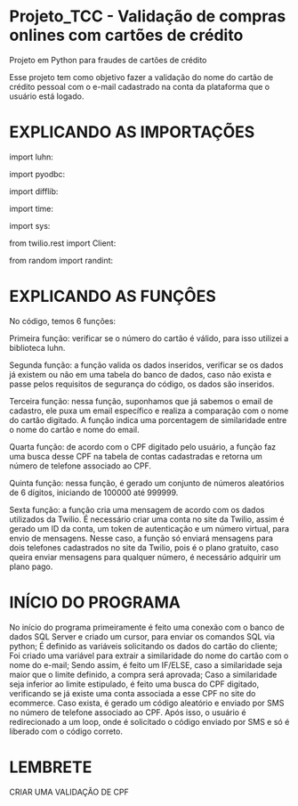 # Projeto_TCC - Validação de compras onlines com cartões de crédito
Projeto em Python para fraudes de cartões de crédito

Esse projeto tem como objetivo fazer a validação do nome do cartão de crédito pessoal com o e-mail cadastrado na conta da plataforma que o usuário está logado.

# EXPLICANDO AS IMPORTAÇÕES

import luhn:

import pyodbc:

import difflib:

import time:

import sys:

from twilio.rest import Client:

from random import randint:

# EXPLICANDO AS FUNÇÔES
No código, temos 6 funções:

Primeira função: verificar se o número do cartão é válido, para isso utilizei a biblioteca luhn.

Segunda função: a função valida os dados inseridos, verificar se os dados já existem ou não em uma tabela do banco de dados, caso não exista e passe pelos requisitos de segurança do código, os dados são inseridos.

Terceira função: nessa função, suponhamos que já sabemos o email de cadastro, ele puxa um email específico e realiza a comparação com o nome do cartão digitado. A função indica uma porcentagem de similaridade entre o nome do cartão e nome do email.

Quarta função: de acordo com o CPF digitado pelo usuário, a função faz uma busca desse CPF na tabela de contas cadastradas e retorna um número de telefone associado ao CPF.

Quinta função: nessa função, é gerado um conjunto de números aleatórios de 6 dígitos, iniciando de 100000 até 999999.

Sexta função: a função cria uma mensagem de acordo com os dados utilizados da Twilio. É necessário criar uma conta no site da Twilio, assim é gerado um ID da conta, um token de autenticação e um número virtual, para envio de mensagens. Nesse caso, a função só enviará mensagens para dois telefones cadastrados no site da Twilio, pois é o plano gratuito, caso queira enviar mensagens para qualquer número, é necessário adquirir um plano pago.

# INÍCIO DO PROGRAMA
No início do programa primeiramente é feito uma conexão com o banco de dados SQL Server e criado um cursor, para enviar os comandos SQL via python;
É definido as variáveis solicitando os dados do cartão do cliente;
Foi criado uma variável para extrair a similaridade do nome do cartão com o nome do e-mail;
Sendo assim, é feito um IF/ELSE, caso a similaridade seja maior que o limite definido, a compra será aprovada;
Caso a similaridade seja inferior ao limite estipulado, é feito uma busca do CPF digitado, verificando se já existe uma conta associada a esse CPF no site do ecommerce. Caso exista, é gerado um código aleatório e enviado por SMS no número de telefone associado ao CPF. Após isso, o usuário é redirecionado a um loop, onde é solicitado o código enviado por SMS e só é liberado com o código correto. 

# LEMBRETE
CRIAR UMA VALIDAÇÃO DE CPF





